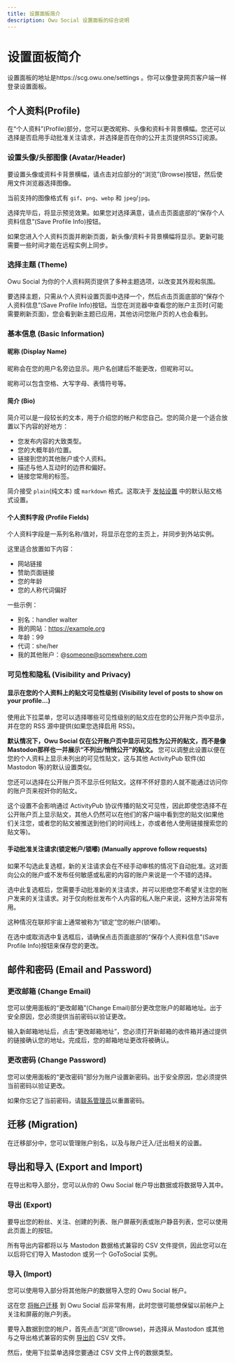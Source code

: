 ```yaml
---
title: 设置面板简介
description: Owu Social 设置面板的综合说明
---
```


# 设置面板简介

设置面板的地址是https://scg.owu.one/settings 。你可以像登录网页客户端一样登录设置面板。

## 个人资料(Profile)

在“个人资料”(Profile)部分，您可以更改昵称、头像和资料卡背景横幅。您还可以选择是否启用手动批准关注请求，并选择是否在你的公开主页提供RSS订阅源。

### 设置头像/头部图像 (Avatar/Header)

要设置头像或资料卡背景横幅，请点击对应部分的“浏览”(Browse)按钮，然后使用文件浏览器选择图像。

当前支持的图像格式有 `gif`、`png`、`webp` 和 `jpeg`/`jpg`。

选择完毕后，将显示预览效果。如果您对选择满意，请点击页面底部的“保存个人资料信息”(Save Profile Info)按钮。

如果您进入个人资料页面并刷新页面，新头像/资料卡背景横幅将显示。更新可能需要一些时间才能在远程实例上同步。

### 选择主题 (Theme)

Owu Social 为你的个人资料网页提供了多种主题选项，以改变其外观和氛围。

要选择主题，只需从个人资料设置页面中选择一个，然后点击页面底部的“保存个人资料信息”(Save Profile Info)按钮。当您在浏览器中查看您的账户主页时(可能需要刷新页面)，您会看到新主题已应用，其他访问您账户页的人也会看到。

### 基本信息 (Basic Information)

#### 昵称 (Display Name)

昵称会在您的用户名旁边显示。用户名创建后不能更改，但昵称可以。

昵称可以包含空格、大写字母、表情符号等。

#### 简介 (Bio)

简介可以是一段较长的文本，用于介绍您的帐户和您自己。您的简介是一个适合放置以下内容的好地方：

- 您发布内容的大致类型。
- 您的大概年龄/位置。
- 链接到您的其他账户或个人资料。
- 描述与他人互动时的边界和偏好。
- 链接您常用的标签。

简介接受 `plain`(纯文本) 或 `markdown` 格式。这取决于 [发帖设置](/faq/posting.md) 中的默认贴文格式设置。

#### 个人资料字段 (Profile Fields)

个人资料字段是一系列名称/值对，将显示在您的主页上，并同步到外站实例。

这里适合放置如下内容：

- 网站链接
- 赞助页面链接
- 您的年龄
- 您的人称代词偏好

一些示例：

- 别名：handler walter
- 我的网站：https://example.org
- 年龄：99
- 代词：she/her
- 我的其他账户：@someone@somewhere.com

### 可见性和隐私 (Visibility and Privacy)

#### 显示在您的个人资料上的贴文可见性级别 (Visibility level of posts to show on your profile...)

使用此下拉菜单，您可以选择哪些可见性级别的贴文应在您的公开账户页中显示，并在您的 RSS 源中提供(如果您选择启用 RSS)。

**默认情况下，Owu Social 仅在公开账户页中显示可见性为公开的贴文，而不是像Mastodon那样也一并展示“不列出/悄悄公开”的贴文。** 您可以调整此设置以便在您的个人资料上显示未列出的可见性贴文，这与其他 ActivityPub 软件(如 Mastodon 等)的默认设置类似。

您还可以选择在公开账户页不显示任何贴文。这样不怀好意的人就不能通过访问你的账户页来视奸你的贴文。

这个设置不会影响通过 ActivityPub 协议传播的贴文可见性，因此即使您选择不在公开账户页上显示贴文，其他人仍然可以在他们的客户端中看到您的贴文(如果他们关注您，或者您的贴文被推送到他们的时间线上，亦或者他人使用链接搜索您的贴文等)。

#### 手动批准关注请求(锁定帐户/锁嘟) (Manually approve follow requests)

如果不勾选此复选框，新的关注请求会在不经手动审核的情况下自动批准。这对面向公众的账户或不发布任何敏感或私密的内容的账户来说是一个不错的选择。

选中此复选框后，您需要手动批准新的关注请求，并可以拒绝您不希望关注您的账户发来的关注请求。对于仅向粉丝发布个人内容的私人账户来说，这种方法非常有用。

这种情况在联邦宇宙上通常被称为“锁定”您的帐户(锁嘟)。

在选中或取消选中复选框后，请确保点击页面底部的“保存个人资料信息”(Save Profile Info)按钮来保存您的更改。

## 邮件和密码 (Email and Password)

### 更改邮箱 (Change Email)

您可以使用面板的“更改邮箱”(Change Email)部分更改您账户的邮箱地址。出于安全原因，您必须提供当前密码以验证更改。

输入新邮箱地址后，点击“更改邮箱地址”，您必须打开新邮箱的收件箱并通过提供的链接确认您的地址。完成后，您的邮箱地址更改将被确认。

### 更改密码 (Change Password)

您可以使用面板的“更改密码”部分为账户设置新密码。出于安全原因，您必须提供当前密码以验证更改。

如果你忘记了当前密码，请[联系管理员](/contact.md)以重置密码。

## 迁移 (Migration)

在迁移部分中，您可以管理账户别名，以及与账户迁入/迁出相关的设置。

## 导出和导入 (Export and Import)

在导出和导入部分，您可以从你的 Owu Social 帐户导出数据或将数据导入其中。

### 导出 (Export)

要导出您的粉丝、关注、创建的列表、账户屏蔽列表或账户静音列表，您可以使用此页面上的按钮。

所有导出内容都将以与 Mastodon 数据格式兼容的 CSV 文件提供，因此您可以在以后将它们导入 Mastodon 或另一个 GoToSocial 实例。

### 导入 (Import)

您可以使用导入部分将其他账户的数据导入您的 Owu Social 帐户。

这在您 [将帐户迁移](migration.md) 到 Owu Social 后非常有用，此时您很可能想保留以前帐户上关注和屏蔽的账户列表。

要导入数据到您的帐户，首先点击“浏览”(Browse)，并选择从 Mastodon 或其他与之导出格式兼容的实例 [导出的](https://docs.joinmastodon.org/user/moving/#export) CSV 文件。

然后，使用下拉菜单选择您要通过 CSV 文件上传的数据类型。
